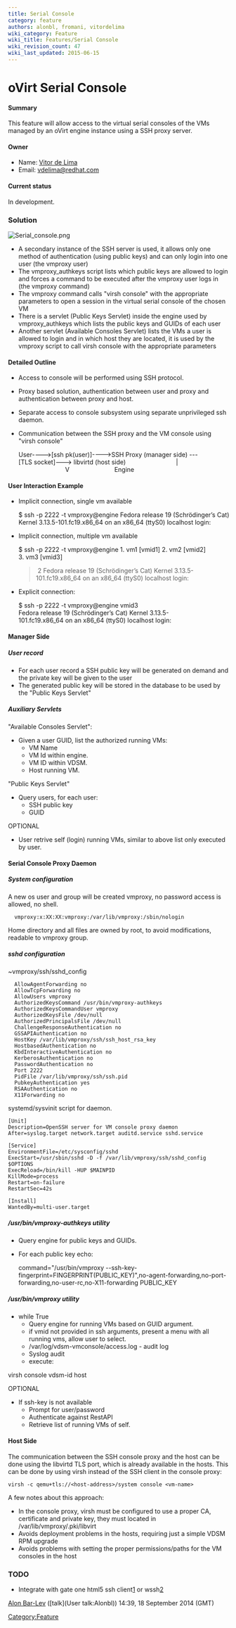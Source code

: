 ```yaml
---
title: Serial Console
category: feature
authors: alonbl, fromani, vitordelima
wiki_category: Feature
wiki_title: Features/Serial Console
wiki_revision_count: 47
wiki_last_updated: 2015-06-15
---
```


# oVirt Serial Console

#### Summary

This feature will allow access to the virtual serial consoles of the VMs managed by an oVirt engine instance using a SSH proxy server.

#### Owner

*   Name: [ Vitor de Lima](User:Vitordelima)
*   Email: vdelima@redhat.com

#### Current status

In development.

### Solution

![](Serial_console.png "Serial_console.png")

*   A secondary instance of the SSH server is used, it allows only one method of authentication (using public keys) and can only login into one user (the vmproxy user)
*   The vmproxy_authkeys script lists which public keys are allowed to login and forces a command to be executed after the vmproxy user logs in (the vmproxy command)
*   The vmproxy command calls "virsh console" with the appropriate parameters to open a session in the virtual serial console of the chosen VM
*   There is a servlet (Public Keys Servlet) inside the engine used by vmproxy_authkeys which lists the public keys and GUIDs of each user
*   Another servlet (Available Consoles Servlet) lists the VMs a user is allowed to login and in which host they are located, it is used by the vmproxy script to call virsh console with the appropriate parameters

#### Detailed Outline

*   Access to console will be performed using SSH protocol.
*   Proxy based solution, authentication between user and proxy and authentication between proxy and host.
*   Separate access to console subsystem using separate unprivileged ssh daemon.
*   Communication between the SSH proxy and the VM console using "virsh console"

      User---->[ssh pk(user)]---->SSH Proxy (manager side) ---[TLS socket]---> libvirtd (host side)
                                  |
                                 V
                               Engine

#### User Interaction Example

*   Implicit connection, single vm available

      $ ssh -p 2222 -t vmproxy@engine
      Fedora release 19 (Schrödinger’s Cat)
      Kernel 3.13.5-101.fc19.x86_64 on an x86_64 (ttyS0)
      localhost login:

*   Implicit connection, multiple vm available

      $ ssh -p 2222 -t vmproxy@engine
      1. vm1 [vmid1]
      2. vm2 [vmid2]
      3. vm3 [vmid3]
      > 2
      Fedora release 19 (Schrödinger’s Cat)
      Kernel 3.13.5-101.fc19.x86_64 on an x86_64 (ttyS0)
      localhost login:

*   Explicit connection:

      $ ssh -p 2222 -t vmproxy@engine vmid3
      Fedora release 19 (Schrödinger’s Cat)
      Kernel 3.13.5-101.fc19.x86_64 on an x86_64 (ttyS0)
      localhost login:

#### Manager Side

##### User record

*   For each user record a SSH public key will be generated on demand and the private key will be given to the user
*   The generated public key will be stored in the database to be used by the "Public Keys Servlet"

##### Auxiliary Servlets

"Available Consoles Servlet":

*   Given a user GUID, list the authorized running VMs:
    -   VM Name
    -   VM Id within engine.
    -   VM ID within VDSM.
    -   Host running VM.

"Public Keys Servlet"

*   Query users, for each user:
    -   SSH public key
    -   GUID

OPTIONAL

*   User retrive self (login) running VMs, similar to above list only executed by user.

#### Serial Console Proxy Daemon

##### System configuration

A new os user and group will be created vmproxy, no password access is allowed, no shell.

      vmproxy:x:XX:XX:vmproxy:/var/lib/vmproxy:/sbin/nologin

Home directory and all files are owned by root, to avoid modifications, readable to vmproxy group.

##### sshd configuration

~vmproxy/ssh/sshd_config

      AllowAgentForwarding no
      AllowTcpForwarding no
      AllowUsers vmproxy
      AuthorizedKeysCommand /usr/bin/vmproxy-authkeys
      AuthorizedKeysCommandUser vmproxy
      AuthorizedKeysFile /dev/null
      AuthorizedPrincipalsFile /dev/null
      ChallengeResponseAuthentication no
      GSSAPIAuthentication no
      HostKey /var/lib/vmproxy/ssh/ssh_host_rsa_key
      HostbasedAuthentication no
      KbdInteractiveAuthentication no
      KerberosAuthentication no
      PasswordAuthentication no
      Port 2222
      PidFile /var/lib/vmproxy/ssh/ssh.pid
      PubkeyAuthentication yes
      RSAAuthentication no
      X11Forwarding no

systemd/sysvinit script for daemon.

    [Unit]
    Description=OpenSSH server for VM console proxy daemon
    After=syslog.target network.target auditd.service sshd.service

    [Service]
    EnvironmentFile=/etc/sysconfig/sshd
    ExecStart=/usr/sbin/sshd -D -f /var/lib/vmproxy/ssh/sshd_config $OPTIONS
    ExecReload=/bin/kill -HUP $MAINPID
    KillMode=process
    Restart=on-failure
    RestartSec=42s

    [Install]
    WantedBy=multi-user.target

##### /usr/bin/vmproxy-authkeys utility

*   Query engine for public keys and GUIDs.
*   For each public key echo:

      command="/usr/bin/vmproxy --ssh-key-fingerprint=FINGERPRINT(PUBLIC_KEY)",no-agent-forwarding,no-port-forwarding,no-user-rc,no-X11-forwarding PUBLIC_KEY

##### /usr/bin/vmproxy utility

*   while True
    -   Query engine for running VMs based on GUID argument.
    -   if vmid not provided in ssh arguments, present a menu with all running vms, allow user to select.
    -   /var/log/vdsm-vmconsole/access.log - audit log
    -   Syslog audit
    -   execute:

virsh console vdsm-id host

OPTIONAL

*   If ssh-key is not available
    -   Prompt for user/password
    -   Authenticate against RestAPI
    -   Retrieve list of running VMs of self.

#### Host Side

The communication between the SSH console proxy and the host can be done using the libvirtd TLS port, which is already available in the hosts. This can be done by using virsh instead of the SSH client in the console proxy:

    virsh -c qemu+tls://<host-address>/system console <vm-name>

A few notes about this approach:

*   In the console proxy, virsh must be configured to use a proper CA, certificate and private key, they must located in /var/lib/vmproxy/.pki/libvirt
*   Avoids deployment problems in the hosts, requiring just a simple VDSM RPM upgrade
*   Avoids problems with setting the proper permissions/paths for the VM consoles in the host

### TODO

*   Integrate with gate one html5 ssh client[1](https://github.com/liftoff/GateOne) or wssh[2](https://github.com/aluzzardi/wssh/)

[Alon Bar-Lev](User:Alonbl) ([talk](User talk:Alonbl)) 14:39, 18 September 2014 (GMT)

<Category:Feature>
